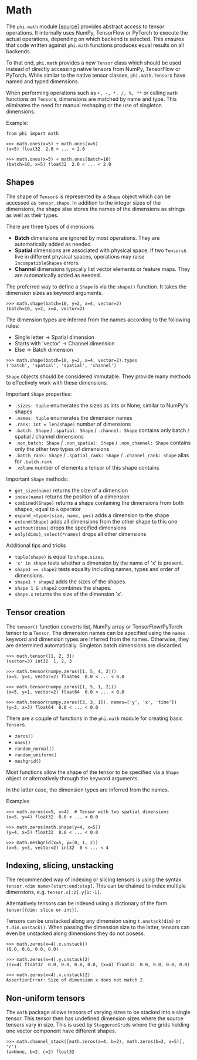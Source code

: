 # Math

The `phi.math` module \[[source](../phi/math)\] provides abstract access to tensor operations.
It internally uses NumPy, TensorFlow or PyTorch to execute the actual operations, depending on which backend is selected.
This ensures that code written against `phi.math` functions produces equal results on all backends.

To that end, `phi.math` provides a new `Tensor` class which should be used instead of directly accessing native tensors from NumPy, TensorFlow or PyTorch. 
While similar to the native tensor classes, `phi.math.Tensor`s have named and typed dimensions.

When performing operations such as `+, -, *, /, %, **` or calling `math` functions on `Tensor`s, dimensions are matched by name and type.
This eliminates the need for manual reshaping or the use of singleton dimensions.

Example:
```
from phi import math

>>> math.ones(x=5) + math.ones(x=5)
(x=5) float32  2.0 < ... < 2.0

>>> math.ones(x=5) + math.ones(batch=10)
(batch=10, x=5) float32  2.0 < ... < 2.0
```


## Shapes

The shape of `Tensor`s is represented by a `Shape` object which can be accessed as `tensor.shape`.
In addition to the integer sizes of the dimensions, the shape also stores the names of the dimensions as strings as well as their types.

There are three types of dimensions

* **Batch** dimensions are ignored by most operations. They are automatically added as needed.
* **Spatial** dimensions are associated with physical space. If two `Tensors`s live in different physical spaces, operations may raise `IncompatibleShapes` errors.
* **Channel** dimensions typically list vector elements or feature maps. They are automatically added as needed.

The preferred way to define a `Shape` is via the `shape()` function.
It takes the dimension sizes as keyword arguments.

```
>>> math.shape(batch=10, y=2, x=4, vector=2)
(batch=10, y=2, x=4, vector=2)
```

The dimension types are inferred from the names according to the following rules:

* Single letter -> Spatial dimension
* Starts with 'vector' -> Channel dimension
* Else -> Batch dimension

```
>>> math.shape(batch=10, y=2, x=4, vector=2).types
('batch', 'spatial', 'spatial', 'channel')
```

`Shape` objects should be considered immutable.
They provide many methods to effectively work with these dimensions.

Important `Shape` properties:

* `.sizes: tuple` enumerates the sizes as ints or None, similar to NumPy's shapes
* `.names: tuple` enumerates the dimension names
* `.rank: int = len(shape)` number of dimensions
* `.batch: Shape` / `.spatial: Shape` / `.channel: Shape` contains only batch / spatial / channel dimensions
* `.non_batch: Shape` / `.non_spatial: Shape` / `.non_channel: Shape` contains only the other two types of dimensions
* `.batch_rank: Shape` / `.spatial_rank: Shape` / `.channel_rank: Shape` alias for `.batch.rank`
* `.volume` number of elements a tensor of this shape contains

Important `Shape` methods:

* `get_size(name)` returns the size of a dimension
* `index(name)` returns the position of a dimension
* `combined(Shape)` returns a shape containing the dimensions from both shapes, equal to `&` operator
* `expand_<type>(size, name, pos)` adds a dimension to the shape
* `extend(Shape)` adds all dimensions from the other shape to this one
* `without(dims)` drops the specified dimensions
* `only(dims)`, `select(*names)` drops all other dimensions

Additional tips and tricks

* `tuple(shape)` is equal to `shape.sizes`.
* `'x' in shape` tests whether a dimension by the name of 'x' is present.
* `shape1 == shape2` tests equality including names, types and order of dimensions.
* `shape1 + shape2` adds the sizes of the shapes.
* `shape 1 & shape2` combines the shapes.
* `shape.x` returns the size of the dimension 'x'.


## Tensor creation

The `tensor()` function converts list, NumPy array or TensorFlow/PyTorch tensor to a `Tensor`.
The dimension names can be specified using the `names` keyword and dimension types are inferred from the names.
Otherwise, they are determined automatically.
Singleton batch dimensions are discarded.

```
>>> math.tensor([1, 2, 3])
(vector=3) int32  1, 2, 3

>>> math.tensor(numpy.zeros([1, 5, 4, 2]))
(x=5, y=4, vector=2) float64  0.0 < ... < 0.0

>>> math.tensor(numpy.zeros([1, 5, 1, 2]))
(x=5, y=1, vector=2) float64  0.0 < ... < 0.0

>>> math.tensor(numpy.zeros([3, 3, 1]), names=['y', 'x', 'time'])
(y=3, x=3) float64  0.0 < ... < 0.0
```

There are a couple of functions in the `phi.math` module for creating basic `Tensor`s.

* `zeros()`
* `ones()`
* `random_normal()`
* `random_uniform()`
* `meshgrid()`

Most functions allow the shape of the tensor to be specified via a `Shape` object or alternatively through the keyword arguments.

In the latter case, the dimension types are inferred from the names.



Examples

```
>>> math.zeros(x=5, y=4)  # Tensor with two spatial dimensions
(x=5, y=4) float32  0.0 < ... < 0.0

>>> math.zeros(math.shape(y=4, x=5))
(y=4, x=5) float32  0.0 < ... < 0.0

>>> math.meshgrid(x=5, y=(0, 1, 2))
(x=5, y=3, vector=2) int32  0 < ... < 4
```


## Indexing, slicing, unstacking

The recommended way of indexing or slicing tensors is using the syntax `tensor.<dim name>[start:end:step]`.
This can be chained to index multiple dimensions, e.g. `tensor.x[:2].y[1:-1]`.

Alternatively tensors can be indexed using a dictionary of the form `tensor[{dim: slice or int}]`.

Tensors can be unstacked along any dimension using `t.unstack(dim)` or `t.dim.unstack()`.
When passing the dimension size to the latter, tensors can even be unstacked along dimensions they do not posess.

```
>>> math.zeros(x=4).x.unstack()
(0.0, 0.0, 0.0, 0.0)

>>> math.zeros(x=4).y.unstack(2)
((x=4) float32  0.0, 0.0, 0.0, 0.0, (x=4) float32  0.0, 0.0, 0.0, 0.0)

>>> math.zeros(x=4).x.unstack(2)
AssertionError: Size of dimension x does not match 2.
```

## Non-uniform tensors

The `math` package allows tensors of varying sizes to be stacked into a single tensor.
This tensor then has undefined dimension sizes where the source tensors vary in size.
This is used by `StaggeredGrid`s where the grids holding one vector component have different shapes.

```
>>> math.channel_stack([math.zeros(a=4, b=2), math.zeros(b=2, a=5)], 'c')
(a=None, b=2, c=2) float32
```